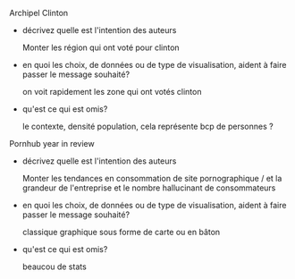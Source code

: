 Archipel Clinton

- décrivez quelle est l'intention des auteurs

  Monter les région qui ont voté pour clinton

- en quoi les choix, de données ou de type de visualisation, aident à faire passer le message souhaité?

  on voit rapidement les zone qui ont votés clinton 

- qu'est ce qui est omis?

  le contexte, densité population, cela représente bcp de personnes ?

Pornhub year in review

- décrivez quelle est l'intention des auteurs

  Monter les tendances en consommation de site pornographique / et la grandeur de l'entreprise et le nombre hallucinant de consommateurs

- en quoi les choix, de données ou de type de visualisation, aident à faire passer le message souhaité?

  classique graphique sous forme de carte ou en bâton

- qu'est ce qui est omis?

  beaucou de stats